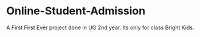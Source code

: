 # Online-Student-Admission
A First First Ever project done in UG 2nd year. Its only for class Bright Kids.
